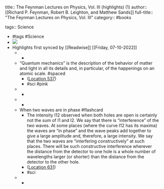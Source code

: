 title:: The Feynman Lectures on Physics, Vol. III (highlights) (1)
author:: [[Richard P. Feynman, Robert B. Leighton, and Matthew Sands]]
full-title:: "The Feynman Lectures on Physics, Vol. III"
category:: #books

tags:: Science

- #tags #Science
- ![](https://m.media-amazon.com/images/I/71UKZp0NUyL._SY160.jpg)
- Highlights first synced by [[Readwise]] [[Friday, 07-10-2022]]
	- -
	- “Quantum mechanics” is the description of the behavior of matter and light in all its details and, in particular, of the happenings on an atomic scale. #spaced
		- ([Location 537](https://readwise.io/to_kindle?action=open&asin=B06XC9JGQJ&location=537))
		- #sci #pink
	- -
	- -
	- When two waves are in phase #flashcard
		- The intensity I12 observed when both holes are open is certainly not the sum of I1 and I2. We say that there is “interference” of the two waves. At some places (where the curve I12 has its maxima) the waves are “in phase” and the wave peaks add together to give a large amplitude and, therefore, a large intensity. We say that the two waves are “interfering constructively” at such places. There will be such constructive interference wherever the distance from the detector to one hole is a whole number of wavelengths larger (or shorter) than the distance from the detector to the other hole.
		- ([Location 631](https://readwise.io/to_kindle?action=open&asin=B06XC9JGQJ&location=631))
		- #sci
	- -